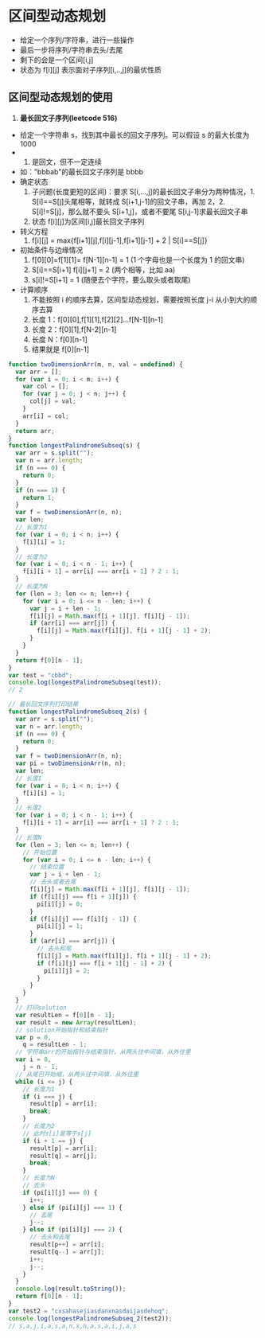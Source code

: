 # 区间型动态规划

- 给定一个序列/字符串，进行一些操作
- 最后一步将序列/字符串去头/去尾
- 剩下的会是一个区间[i,j]
- 状态为 f[i][j] 表示面对子序列[i,..,j]的最优性质

## 区间型动态规划的使用

1. **最长回文子序列(leetcode 516)**

- 给定一个字符串 s，找到其中最长的回文子序列。可以假设 s 的最大长度为 1000
- 1. 是回文，但不一定连续
- 如："bbbab"的最长回文子序列是 bbbb
- 确定状态
  1. 子问题(长度更短的区间)：要求 S[i,...,j]的最长回文子串分为两种情况，1. S[i]==S[j]头尾相等，就转成 S[i+1,j-1]的回文子串，再加 2，2. S[i]!=S[j]，那么就不要头 S[i+1,j]，或者不要尾 S[i,j-1]求最长回文子串
  2. 状态 f[i][j]为区间[i,j]最长回文子序列
- 转义方程
  1. f[i][j] = max{f[i+1][j],f[i][j-1],f[i+1][j-1] + 2 | S[i]==S[j]}
- 初始条件与边缘情况
  1. f[0][0]=f[1][1]= f[N-1][n-1] = 1 (1 个字母也是一个长度为 1 的回文串)
  2. S[i]==S[i+1] f[i][j+1] = 2 (两个相等，比如 aa)
  3. s[i]!=S[i+1] = 1 (随便去个字符，要么取头或者取尾)
- 计算顺序
  1. 不能按照 i 的顺序去算，区间型动态规划，需要按照长度 j-i 从小到大的顺序去算
  2. 长度 1：f[0][0],f[1][1],f[2][2]...f[N-1][n-1]
  3. 长度 2：f[0][1],f[N-2][n-1]
  4. 长度 N：f[0][n-1]
  5. 结果就是 f[0][n-1]

```js
function twoDimensionArr(m, n, val = undefined) {
  var arr = [];
  for (var i = 0; i < m; i++) {
    var col = [];
    for (var j = 0; j < n; j++) {
      col[j] = val;
    }
    arr[i] = col;
  }
  return arr;
}
function longestPalindromeSubseq(s) {
  var arr = s.split("");
  var n = arr.length;
  if (n === 0) {
    return 0;
  }
  if (n === 1) {
    return 1;
  }
  var f = twoDimensionArr(n, n);
  var len;
  // 长度为1
  for (var i = 0; i < n; i++) {
    f[i][i] = 1;
  }
  // 长度为2
  for (var i = 0; i < n - 1; i++) {
    f[i][i + 1] = arr[i] === arr[i + 1] ? 2 : 1;
  }
  // 长度为N
  for (len = 3; len <= n; len++) {
    for (var i = 0; i <= n - len; i++) {
      var j = i + len - 1;
      f[i][j] = Math.max(f[i + 1][j], f[i][j - 1]);
      if (arr[i] === arr[j]) {
        f[i][j] = Math.max(f[i][j], f[i + 1][j - 1] + 2);
      }
    }
  }
  return f[0][n - 1];
}
var test = "cbbd";
console.log(longestPalindromeSubseq(test));
// 2
```

```js
// 最长回文序列打印结果
function longestPalindromeSubseq_2(s) {
  var arr = s.split("");
  var n = arr.length;
  if (n === 0) {
    return 0;
  }
  var f = twoDimensionArr(n, n);
  var pi = twoDimensionArr(n, n);
  var len;
  // 长度1
  for (var i = 0; i < n; i++) {
    f[i][i] = 1;
  }
  // 长度2
  for (var i = 0; i < n - 1; i++) {
    f[i][i + 1] = arr[i] === arr[i + 1] ? 2 : 1;
  }
  // 长度N
  for (len = 3; len <= n; len++) {
    // 开始位置
    for (var i = 0; i <= n - len; i++) {
      // 结束位置
      var j = i + len - 1;
      // 去头或者去尾
      f[i][j] = Math.max(f[i + 1][j], f[i][j - 1]);
      if (f[i][j] === f[i + 1][j]) {
        pi[i][j] = 0;
      }
      if (f[i][j] === f[i][j - 1]) {
        pi[i][j] = 1;
      }
      if (arr[i] === arr[j]) {
        // 去头和尾
        f[i][j] = Math.max(f[i][j], f[i + 1][j - 1] + 2);
        if (f[i][j] === f[i + 1][j - 1] + 2) {
          pi[i][j] = 2;
        }
      }
    }
  }
  // 打印solution
  var resultLen = f[0][n - 1];
  var result = new Array(resultLen);
  // solution开始指针和结束指针
  var p = 0,
    q = resultLen - 1;
  // 字符串arr的开始指针与结束指针，从两头往中间填，从外往里
  var i = 0,
    j = n - 1;
  // 从尾巴开始缩，从两头往中间填，从外往里
  while (i <= j) {
    // 长度为1
    if (i === j) {
      result[p] = arr[i];
      break;
    }
    // 长度为2
    // 此时s[i]是等于s[j]
    if (i + 1 == j) {
      result[p] = arr[i];
      result[q] = arr[j];
      break;
    }
    // 长度为N
    // 去头
    if (pi[i][j] === 0) {
      i++;
    } else if (pi[i][j] === 1) {
      // 去尾
      j--;
    } else if (pi[i][j] === 2) {
      // 去头和去尾
      result[p++] = arr[i];
      result[q--] = arr[j];
      i++;
      j--;
    }
  }
  console.log(result.toString());
  return f[0][n - 1];
}
var test2 = "cxsahasejiasdanxnasdaijasdehoq";
console.log(longestPalindromeSubseq_2(test2));
// s,a,j,i,a,s,a,n,x,n,a,s,a,i,j,a,s
```
